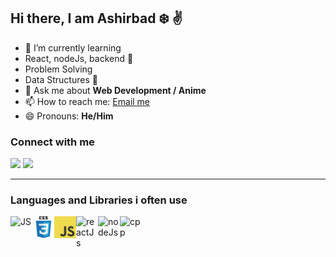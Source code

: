 ## Hi there, I am Ashirbad :snowflake: :v:
- 🌱 I’m currently learning
- React, nodeJs, backend :rocket:
- Problem Solving
- Data Structures :scroll:
- 💬 Ask me about **Web Development / Anime**
- 📫 How to reach me: [Email me](mailto:ashirbadbehera29@gmail.com)
- 😄 Pronouns: **He/Him**


### Connect with me

[<img height="30" src="https://img.shields.io/badge/twitter-%231DA1F2.svg?&style=for-the-badge&logo=twitter&logoColor=white" />][twitter]
[<img height="30" src="https://img.shields.io/badge/linkedin-%230077B5.svg?&style=for-the-badge&logo=linkedin&logoColor=white" />][LinkedIn]
<br />
<hr />

### Languages and Libraries i often use
<img align="left" alt="JS" width="35px" src="https://www.vectorlogo.zone/logos/w3_html5/w3_html5-icon.svg" />
<img align="left" alt="CSS3" width="35px" src="https://raw.githubusercontent.com/github/explore/80688e429a7d4ef2fca1e82350fe8e3517d3494d/topics/css/css.png" />
<img align="left" alt="JS" width="35px" src="https://raw.githubusercontent.com/github/explore/80688e429a7d4ef2fca1e82350fe8e3517d3494d/topics/javascript/javascript.png" />
<img align="left" alt="reactJs" width="35px" src="https://www.vectorlogo.zone/logos/reactjs/reactjs-icon.svg" />
<img align="left" alt="nodeJs" width="35px" src="https://www.vectorlogo.zone/logos/nodejs/nodejs-icon.svg" />
<img align="left" alt="cpp" width="35px" src="https://img.icons8.com/color/48/000000/c-plus-plus-logo.png" />
<br />
<br />

<!--
### Stats
<a href="#stats">
<img align="center" alt="Ashirbad's Github Stats" src="https://gh-readme-stats-jr2zafif6.vercel.app/api?username=ashirbad29&show_icons=true&count_private=true&theme=tokyonight" />
</a>

<br />

<a href="#stats">
<img align="center" alt="Ashirbad's top languages" src="https://gh-readme-stats-jr2zafif6.vercel.app/api/top-langs/?username=ashirbad29&layout=compact&langs_count=8&theme=tokyonight" />
</a>
-->
<!--
**ashirbad29/ashirbad29** is a ✨ _special_ ✨ repository because its `README.md` (this file) appears on your GitHub profile.

Here are some ideas to get you started:

- 🔭 I’m currently working on ...
- 🌱 I’m currently learning ...
- 👯 I’m looking to collaborate on ...
- 🤔 I’m looking for help with ...
- 💬 Ask me about ...
- 📫 How to reach me: ...
- 😄 Pronouns: ...
- ⚡ Fun fact: ...
-->

[twitter]: https://twitter.com/ashirbad_29/
[LinkedIn]: https://www.linkedin.com/in/ashirbad29/
